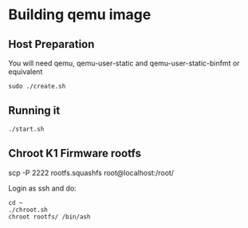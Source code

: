 # Building qemu image

## Host Preparation

You will need qemu, qemu-user-static and qemu-user-static-binfmt or equivalent

```
sudo ./create.sh
```

## Running it

```
./start.sh
```

## Chroot K1 Firmware rootfs

scp -P 2222 rootfs.squashfs root@localhost:/root/

Login as ssh and do:

```
cd ~
./chroot.sh
chroot rootfs/ /bin/ash
```

